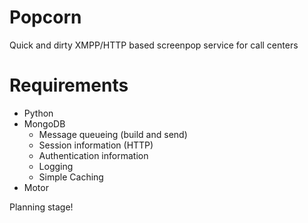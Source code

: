Popcorn
=======

Quick and dirty XMPP/HTTP based screenpop service for call centers

Requirements
============

- Python
- MongoDB
    - Message queueing (build and send)
    - Session information (HTTP)
    - Authentication information
    - Logging
    - Simple Caching
- Motor

Planning stage!